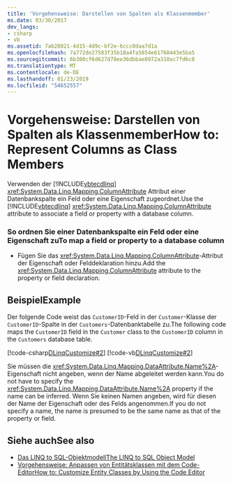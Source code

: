 ```yaml
---
title: 'Vorgehensweise: Darstellen von Spalten als Klassenmember'
ms.date: 03/30/2017
dev_langs:
- csharp
- vb
ms.assetid: 7ab28021-4d15-4d9c-bf2e-6ccc0daa7d1a
ms.openlocfilehash: 7a772de27583f35b18a4fa5854e61768443e5ba5
ms.sourcegitcommit: 6b308cf6d627d78ee36dbbae8972a310ac7fd6c8
ms.translationtype: MT
ms.contentlocale: de-DE
ms.lasthandoff: 01/23/2019
ms.locfileid: "54652557"
---
```

# <a name="how-to-represent-columns-as-class-members"></a><span data-ttu-id="b966c-102">Vorgehensweise: Darstellen von Spalten als Klassenmember</span><span class="sxs-lookup"><span data-stu-id="b966c-102">How to: Represent Columns as Class Members</span></span>
<span data-ttu-id="b966c-103">Verwenden der [!INCLUDE[vbtecdlinq](../../../../../../includes/vbtecdlinq-md.md)] <xref:System.Data.Linq.Mapping.ColumnAttribute> Attribut einer Datenbankspalte ein Feld oder eine Eigenschaft zugeordnet.</span><span class="sxs-lookup"><span data-stu-id="b966c-103">Use the [!INCLUDE[vbtecdlinq](../../../../../../includes/vbtecdlinq-md.md)] <xref:System.Data.Linq.Mapping.ColumnAttribute> attribute to associate a field or property with a database column.</span></span>  
  
### <a name="to-map-a-field-or-property-to-a-database-column"></a><span data-ttu-id="b966c-104">So ordnen Sie einer Datenbankspalte ein Feld oder eine Eigenschaft zu</span><span class="sxs-lookup"><span data-stu-id="b966c-104">To map a field or property to a database column</span></span>  
  
-   <span data-ttu-id="b966c-105">Fügen Sie das <xref:System.Data.Linq.Mapping.ColumnAttribute>-Attribut der Eigenschaft oder Felddeklaration hinzu.</span><span class="sxs-lookup"><span data-stu-id="b966c-105">Add the <xref:System.Data.Linq.Mapping.ColumnAttribute> attribute to the property or field declaration.</span></span>  
  
## <a name="example"></a><span data-ttu-id="b966c-106">Beispiel</span><span class="sxs-lookup"><span data-stu-id="b966c-106">Example</span></span>  
 <span data-ttu-id="b966c-107">Der folgende Code weist das `CustomerID`-Feld in der `Customer`-Klasse der `CustomerID`-Spalte in der `Customers`-Datenbanktabelle zu.</span><span class="sxs-lookup"><span data-stu-id="b966c-107">The following code maps the `CustomerID` field in the `Customer` class to the `CustomerID` column in the `Customers` database table.</span></span>  
  
 [!code-csharp[DLinqCustomize#2](../../../../../../samples/snippets/csharp/VS_Snippets_Data/DLinqCustomize/cs/Program.cs#2)]
 [!code-vb[DLinqCustomize#2](../../../../../../samples/snippets/visualbasic/VS_Snippets_Data/DLinqCustomize/vb/Module1.vb#2)]  
  
 <span data-ttu-id="b966c-108">Sie müssen die <xref:System.Data.Linq.Mapping.DataAttribute.Name%2A>-Eigenschaft nicht angeben, wenn der Name abgeleitet werden kann.</span><span class="sxs-lookup"><span data-stu-id="b966c-108">You do not have to specify the <xref:System.Data.Linq.Mapping.DataAttribute.Name%2A> property if the name can be inferred.</span></span> <span data-ttu-id="b966c-109">Wenn Sie keinen Namen angeben, wird für diesen der Name der Eigenschaft oder des Felds angenommen.</span><span class="sxs-lookup"><span data-stu-id="b966c-109">If you do not specify a name, the name is presumed to be the same name as that of the property or field.</span></span>  
  
## <a name="see-also"></a><span data-ttu-id="b966c-110">Siehe auch</span><span class="sxs-lookup"><span data-stu-id="b966c-110">See also</span></span>
- [<span data-ttu-id="b966c-111">Das LINQ to SQL-Objektmodell</span><span class="sxs-lookup"><span data-stu-id="b966c-111">The LINQ to SQL Object Model</span></span>](../../../../../../docs/framework/data/adonet/sql/linq/the-linq-to-sql-object-model.md)
- [<span data-ttu-id="b966c-112">Vorgehensweise: Anpassen von Entitätsklassen mit dem Code-Editor</span><span class="sxs-lookup"><span data-stu-id="b966c-112">How to: Customize Entity Classes by Using the Code Editor</span></span>](../../../../../../docs/framework/data/adonet/sql/linq/how-to-customize-entity-classes-by-using-the-code-editor.md)
